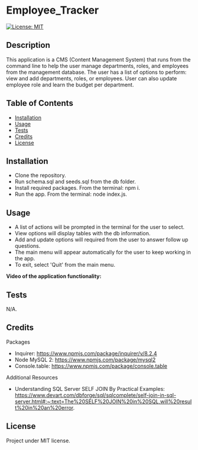# Employee_Tracker

[![License: MIT](https://img.shields.io/badge/License-MIT-yellow.svg)](https://opensource.org/licenses/MIT)


## Description

This application is a CMS (Content Management System) that runs from the command line to help the user manage departments, roles, and employees from the management database. 
The user has a list of options to perform: view and add departments, roles, or employees. User can also update employee role and learn the budget per department.

## Table of Contents

- [Installation](#installation)
- [Usage](#usage)
- [Tests](#tests)
- [Credits](#credits)
- [License](#license)

## Installation

- Clone the repository.
- Run schema.sql and seeds.sql from the db folder.
- Install required packages. From the terminal: npm i.
- Run the app. From the terminal: node index.js.

## Usage

- A list of actions will be prompted in the terminal for the user to select. 
- View options will display tables with the db information.
- Add and update options will required from the user to answer follow up questions.
- The main menu will appear automatically for the user to keep working in the app.
- To exit, select 'Quit' from the main menu.

**Video of the application functionality:** 

## Tests

N/A.

## Credits

Packages
- Inquirer: https://www.npmjs.com/package/inquirer/v/8.2.4
- Node MySQL 2: https://www.npmjs.com/package/mysql2
- Console.table: https://www.npmjs.com/package/console.table

Additional Resources
- Understanding SQL Server SELF JOIN By Practical Examples: https://www.devart.com/dbforge/sql/sqlcomplete/self-join-in-sql-server.html#:~:text=The%20SELF%20JOIN%20in%20SQL,will%20result%20in%20an%20error.
 

## License

Project under MIT license.
